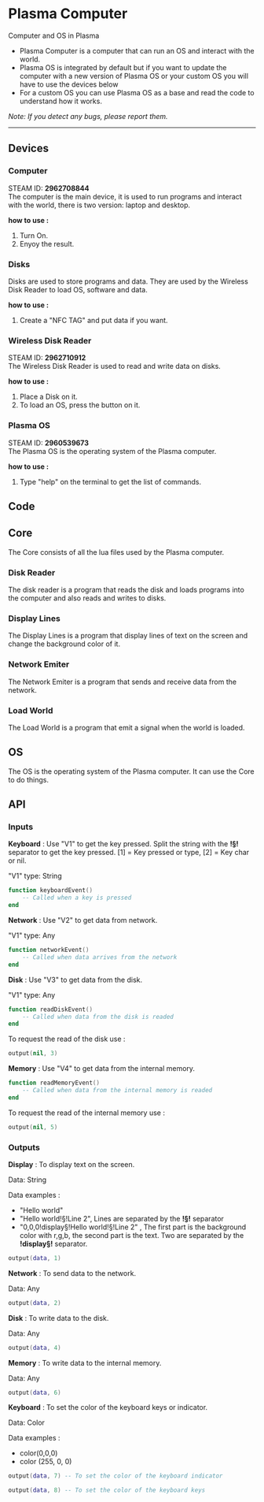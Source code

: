 # __Plasma Computer__

Computer and OS in Plasma

- Plasma Computer is a computer that can run an OS and interact with the world.
- Plasma OS is integrated by default but if you want to update the computer with a new version of Plasma OS or your custom OS you will have to use the devices below
- For a custom OS you can use Plasma OS as a base and read the code to understand how it works.

_Note: If you detect any bugs, please report them._

---

## Devices

### Computer

STEAM ID: __2962708844__\
The computer is the main device, it is used to run programs and interact with the world, there is two version: laptop and desktop.

__how to use :__

1. Turn On.
2. Enyoy the result.

### Disks

Disks are used to store programs and data. They are used by the Wireless Disk Reader to load OS, software and data.

__how to use :__

1. Create a "NFC TAG" and put data if you want.

### Wireless Disk Reader

STEAM ID: __2962710912__\
The Wireless Disk Reader is used to read and write data on disks.

__how to use :__

1. Place a Disk on it.
2. To load an OS, press the button on it.

### Plasma OS

STEAM ID: __2960539673__\
The Plasma OS is the operating system of the Plasma computer.

__how to use :__

1. Type "help" on the terminal to get the list of commands.

## __Code__

## Core

The Core consists of all the lua files used by the Plasma computer.

### Disk Reader

The disk reader is a program that reads the disk and loads programs into the computer and also reads and writes to disks.

### Display Lines

The Display Lines is a program that display lines of text on the screen and change the background color of it.

### Network Emiter

The Network Emiter is a program that sends and receive data from the network.

### Load World

The Load World is a program that emit a signal when the world is loaded.

## OS

The OS is the operating system of the Plasma computer. It can use the Core to do things.

## __API__

### Inputs

__Keyboard__ :
Use "V1" to get the key pressed.
Split the string with the __!§!__ separator to get the key pressed.
[1] = Key pressed or type, [2] = Key char or nil.

"V1" type: String

```lua
function keyboardEvent()
    -- Called when a key is pressed
end
```
  
__Network__ :
Use "V2" to get data from network.

"V1" type: Any

```lua
function networkEvent()
    -- Called when data arrives from the network
end
```

__Disk__ :
Use "V3" to get data from the disk.

"V1" type: Any

```lua
function readDiskEvent()
    -- Called when data from the disk is readed
end
```

To request the read of the disk use :

```lua
output(nil, 3)
```

__Memory__ :
Use "V4" to get data from the internal memory.

```lua
function readMemoryEvent()
    -- Called when data from the internal memory is readed
end
```

To request the read of the internal memory use :

```lua
output(nil, 5)
```

### Outputs

__Display__ :
To display text on the screen.

Data: String

Data examples :

- "Hello world"
- "Hello world!§!Line 2", Lines are separated by the __!§!__ separator
- "0,0,0!display§!Hello world!§!Line 2" , The first part is the background color with r,g,b, the second part is the text. Two are separated by the __!display§!__ separator.

```lua
output(data, 1)
```

__Network__ :
To send data to the network.

Data: Any

```lua
output(data, 2)
```

__Disk__ :
To write data to the disk.

Data: Any

```lua
output(data, 4)
```

__Memory__ :
To write data to the internal memory.

Data: Any

```lua
output(data, 6)
```

__Keyboard__ :
To set the color of the keyboard keys or indicator.

Data: Color

Data examples :

- color(0,0,0)
- color (255, 0, 0)

```lua
output(data, 7) -- To set the color of the keyboard indicator
```

```lua
output(data, 8) -- To set the color of the keyboard keys
```